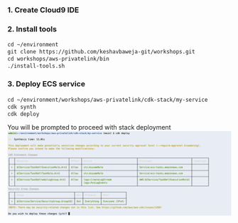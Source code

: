 ### 1. Create Cloud9 IDE
### 2. Install tools
```
cd ~/environment
git clone https://github.com/keshavbaweja-git/workshops.git
cd workshops/aws-privatelink/bin
./install-tools.sh
```
### 3. Deploy ECS service
```
cd ~/environment/workshops/aws-privatelink/cdk-stack/my-service
cdk synth
cdk deploy
```
You will be prompted to proceed with stack deployment
![cdk deploy](.assets/cdk-deploy.png)